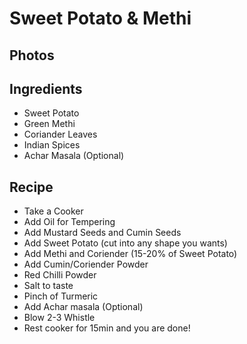 # Sweet Potato & Methi

## Photos

## Ingredients
* Sweet Potato
* Green Methi
* Coriander Leaves
* Indian Spices 
* Achar Masala (Optional)

## Recipe
* Take a Cooker
* Add Oil for Tempering
* Add Mustard Seeds and Cumin Seeds
* Add Sweet Potato (cut into any shape you wants)
* Add Methi and Coriender (15-20% of Sweet Potato)
* Add Cumin/Coriender Powder
* Red Chilli Powder
* Salt to taste
* Pinch of Turmeric
* Add Achar masala (Optional)
* Blow 2-3 Whistle
* Rest cooker for 15min and you are done!
